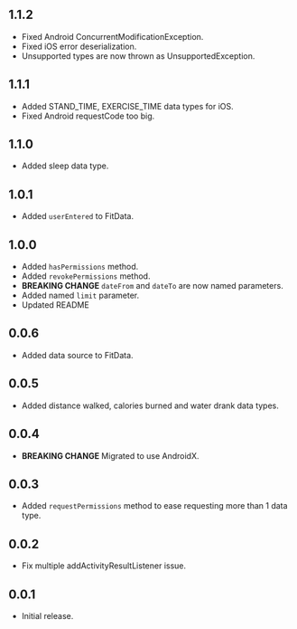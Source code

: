## 1.1.2

* Fixed Android ConcurrentModificationException.
* Fixed iOS error deserialization.
* Unsupported types are now thrown as UnsupportedException.

## 1.1.1

* Added STAND_TIME, EXERCISE_TIME data types for iOS.
* Fixed Android requestCode too big.

## 1.1.0

* Added sleep data type.

## 1.0.1

* Added `userEntered` to FitData.

## 1.0.0

* Added `hasPermissions` method.
* Added `revokePermissions` method.
*  **BREAKING CHANGE** `dateFrom` and `dateTo` are now named parameters.
* Added named `limit` parameter.
* Updated README

## 0.0.6

* Added data source to FitData.
  
## 0.0.5

* Added distance walked, calories burned and water drank data types.

## 0.0.4

*  **BREAKING CHANGE** Migrated to use AndroidX.

## 0.0.3

* Added `requestPermissions` method to ease requesting more than 1 data type.

## 0.0.2

* Fix multiple addActivityResultListener issue.

## 0.0.1

* Initial release.
